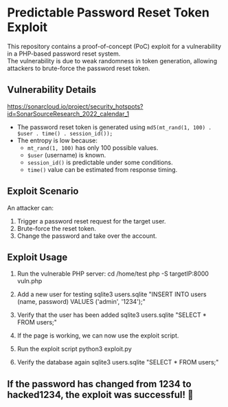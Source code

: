 # Predictable Password Reset Token Exploit

This repository contains a proof-of-concept (PoC) exploit for a vulnerability in a PHP-based password reset system.  
The vulnerability is due to weak randomness in token generation, allowing attackers to brute-force the password reset token.

## Vulnerability Details
https://sonarcloud.io/project/security_hotspots?id=SonarSourceResearch_2022_calendar_1
- The password reset token is generated using `md5(mt_rand(1, 100) . $user . time() . session_id());`
- The entropy is low because:
  - `mt_rand(1, 100)` has only 100 possible values.
  - `$user` (username) is known.
  - `session_id()` is predictable under some conditions.
  - `time()` value can be estimated from response timing.

## Exploit Scenario

An attacker can:
1. Trigger a password reset request for the target user.
2. Brute-force the reset token.
3. Change the password and take over the account.

## Exploit Usage

1. Run the vulnerable PHP server:
   cd /home/test
   php -S targetIP:8000 vuln.php
   
2. Add a new user for testing
  sqlite3 users.sqlite "INSERT INTO users (name, password) VALUES ('admin', '1234');"

3. Verify that the user has been added
   sqlite3 users.sqlite "SELECT * FROM users;"
   
4. If the page is working, we can now use the exploit script.

5. Run the exploit script
   python3 exploit.py

6. Verify the database again
  sqlite3 users.sqlite "SELECT * FROM users;"

## If the password has changed from 1234 to hacked1234, the exploit was successful! 🚀


